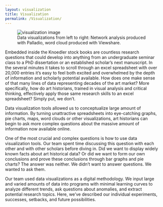 ```yaml
---
layout: visualization
title: Visualization
permalink: /Visualization/
---
```


<figure class="figure figure-center">
  <img src="http://i.imgur.com/nuNznvj.jpg" title="visualization image">
<figcaption>Data visualizations from left to right: Network analysis produced with Palladio, word cloud produced with Viewshare.</figcaption>
</figure>

Embedded inside the Knoedler stock books are countless research questions that could develop into anything from an undergraduate seminar class to a PhD dissertation or an established scholar’s next manuscript. In the several minutes it takes to scroll through an excel spreadsheet with over 20,000 entries it’s easy to feel both excited and overwhelmed by the depth of information and scholarly potential available. How does one make sense of that many lines of data representing decades of the art market? More specifically, how do art historians, trained in visual analysis and critical thinking, effectively apply those same research skills to an excel spreadsheet? Simply put, we don’t.

Data visualization tools allowed us to conceptualize large amount of information. By turning unattractive spreadsheets into eye-catching graphs, pie charts, maps, word clouds or other visualizations, art historians can begin to ask more complex questions about the massive amount of information now available online.

One of the most crucial and complex questions is how to use data visualization tools. Our team spent time discussing this question with each other and with other scholars before diving in. Did we want to display widely known facts about art historical data? Or did we want to form our own conclusions and prove these conclusions through bar graphs and pie charts? The answer was neither. We didn’t want to answer questions. We wanted to ask them.

Our team used data visualizations as a digital methodology. We input large and varied amounts of data into programs with minimal learning curves to analyze different trends, ask questions about anomalies, and extract potential research topics. Here, we’ve described our individual experiments, successes, setbacks, and future possibilities.

